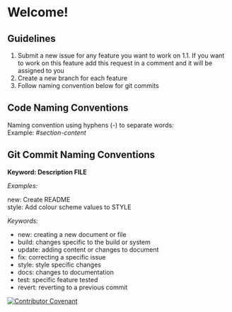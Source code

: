 # Welcome!

## Guidelines

1. Submit a new issue for any feature you want to work on 
    1.1. If you want to work on this feature add this request in a comment and it will be assigned to you
2. Create a new  branch for each feature
3. Follow naming convention below for git commits

## Code Naming Conventions

Naming convention using hyphens (-) to separate words:<br>
Example: *#section-content*

## Git Commit Naming Conventions

**Keyword: Description FILE**

*Examples:*

new: Create README<br>
style: Add colour scheme values to STYLE

*Keywords:*

* new: creating a new document or file
* build: changes specific to the build or system
* update: adding content or changes to document
* fix: correcting a specific issue
* style: style specific changes
* docs: changes to documentation
* test: specific feature tested
* revert: reverting to a previous commit


[![Contributor Covenant](https://img.shields.io/badge/Contributor%20Covenant-2.1-4baaaa.svg)](code_of_conduct.md)